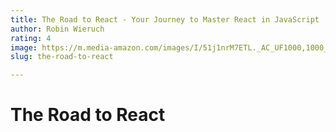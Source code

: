 ```yaml
---
title: The Road to React - Your Journey to Master React in JavaScript
author: Robin Wieruch
rating: 4
image: https://m.media-amazon.com/images/I/51j1nrM7ETL._AC_UF1000,1000_QL80_.jpg
slug: the-road-to-react

---
```


<h1>The Road to React</h1>